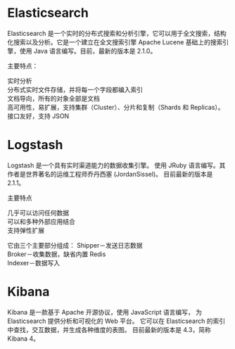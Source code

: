 


# Elasticsearch

Elasticsearch 是一个实时的分布式搜索和分析引擎，它可以用于全文搜索，结构化搜索以及分析。它是一个建立在全文搜索引擎 Apache Lucene 基础上的搜索引擎，使用 Java 语言编写。目前，最新的版本是 2.1.0。

主要特点：

实时分析    
分布式实时文件存储，并将每一个字段都编入索引    
文档导向，所有的对象全部是文档    
高可用性，易扩展，支持集群（Cluster）、分片和复制（Shards 和 Replicas）。
接口友好，支持 JSON    

# Logstash     
Logstash 是一个具有实时渠道能力的数据收集引擎。
使用 JRuby 语言编写。其作者是世界著名的运维工程师乔丹西塞 (JordanSissel)。
目前最新的版本是 2.1.1。

主要特点

几乎可以访问任何数据    
可以和多种外部应用结合   
支持弹性扩展   

它由三个主要部分组成：
Shipper－发送日志数据    
Broker－收集数据，缺省内置 Redis    
Indexer－数据写入    

# Kibana
Kibana 是一款基于 Apache 开源协议，使用 JavaScript 语言编写，
为 Elasticsearch 提供分析和可视化的 Web 平台。
它可以在 Elasticsearch 的索引中查找，交互数据，并生成各种维度的表图。
目前最新的版本是 4.3，简称 Kibana 4。

